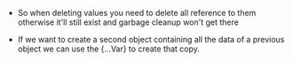 - So when deleting values you need to delete all reference to them otherwise it'll still exist and garbage cleanup won't get there

- If we want to create a second object containing all the data of a previous object we can use the {...Var} to create that copy.